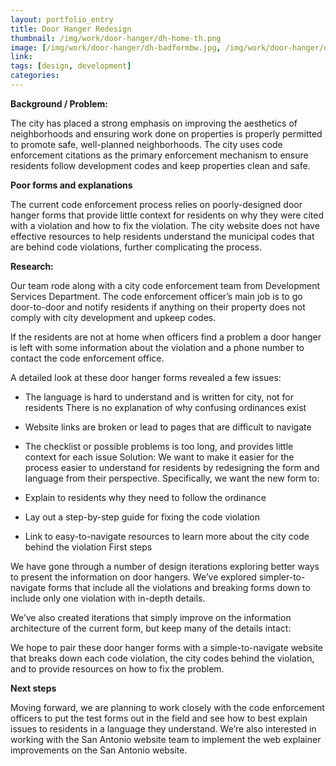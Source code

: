 ```yaml
---
layout: portfolio_entry
title: Door Hanger Redesign
thumbnail: /img/work/door-hanger/dh-home-th.png
image: [/img/work/door-hanger/dh-badformbw.jpg, /img/work/door-hanger/dh-newform1.jpg, /img/work/door-hanger/dh-newform2.jpg, /img/work/door-hanger/dh-badcomputer.jpg, /img/work/door-hanger/dh-home.png, /img/work/door-hanger/dh-inner.png]
link: 
tags: [design, development]
categories:
---
```


**Background / Problem:**

The city has placed a strong emphasis on improving the aesthetics of neighborhoods and ensuring work done on properties is properly permitted to promote safe, well-planned neighborhoods. The city uses code enforcement citations as the primary enforcement mechanism to ensure residents follow development codes and keep properties clean and safe. 

**Poor forms and explanations**

The current code enforcement process relies on poorly-designed door hanger forms that provide little context for residents on why they were cited with a violation and how to fix the violation. The city website does not have effective resources to help residents understand the municipal codes that are behind code violations, further complicating the process.

**Research:**

Our team rode along with a city code enforcement team from Development Services Department. The code enforcement officer’s main job is to go door-to-door and notify residents if anything on their property does not comply with city development and upkeep codes.

If the residents are not at home when officers find a problem a door hanger is left with some information about the violation and a phone number to contact the code enforcement office.

A detailed look at these door hanger forms revealed a few issues:
* The language is hard to understand and is written for city, not for residents There is no explanation of why confusing ordinances exist
* Website links are broken or lead to pages that are difficult to navigate
* The checklist or possible problems is too long, and provides little context for each issue
Solution:
We want to make it easier for the process easier to understand for residents by redesigning the form and language from their perspective. Specifically, we want the new form to:

* Explain to residents why they need to follow the ordinance
* Lay out a step-by-step guide for fixing the code violation
* Link to easy-to-navigate resources to learn more about the city code behind the violation
First steps

We have gone through a number of design iterations exploring better ways to present the information on door hangers. We’ve explored simpler-to-navigate forms that include all the violations and breaking forms down to include only one violation with in-depth details. 

We’ve also created iterations that simply improve on the information architecture of the current form, but keep many of the details intact:

We hope to pair these door hanger forms with a simple-to-navigate website that breaks down each code violation, the city codes behind the violation, and to provide resources on how to fix the problem.

**Next steps**

Moving forward, we are planning to work closely with the code enforcement officers to put the test forms out in the field and see how to best explain issues to residents in a language they understand.
We’re also interested in working with the San Antonio website team to implement the web explainer improvements on the San Antonio website. 